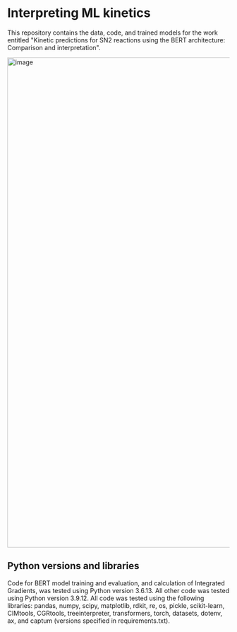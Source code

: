 # Interpreting ML kinetics

This repository contains the data, code, and trained models for the work entitled "Kinetic predictions for SN2 reactions using the BERT architecture: Comparison and interpretation". 

<img width="1109" alt="image" src="https://github.com/C-Wils/InterpretingMLKinetics/assets/88711576/ad528e27-c8ca-4b3c-85f1-096ad9361106">

## Python versions and libraries

Code for BERT model training and evaluation, and calculation of Integrated Gradients, was tested using Python version 3.6.13. All other code was tested using Python version 3.9.12. All code was tested using the following libraries: pandas, numpy, scipy,  matplotlib, rdkit, re, os, pickle, scikit-learn, CIMtools, CGRtools, treeinterpreter, transformers, torch, datasets, dotenv, ax, and captum (versions specified in requirements.txt).
